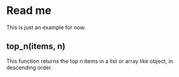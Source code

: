 # Read me
This is just an example for now.

## top_n(items, n)
This function returns the top n items in a list or array like object, in descending order.
